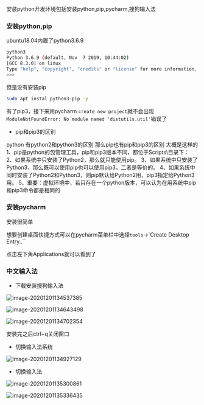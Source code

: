 安装python开发环境包括安装python,pip,pycharm,搜狗输入法

### 安装python,pip

ubuntu18.04内置了python3.6.9

```bash
python3
Python 3.6.9 (default, Nov  7 2019, 10:44:02) 
[GCC 8.3.0] on linux
Type "help", "copyright", "credits" or "license" for more information.
>>> 
```

但是没有安装pip

```bash
sudo apt instal python3-pip -y
```

有了pip3，接下来用pycharm `create new project`就不会出现`ModuleNotFoundError: No module named 'distutils.util'`错误了

- pip和pip3的区别

python 有python2和python3的区别
那么pip也有pip和pip3的区别
大概是这样的
1、pip是python的包管理工具，pip和pip3版本不同，都位于Scripts\目录下：
2、如果系统中只安装了Python2，那么就只能使用pip。
3、如果系统中只安装了Python3，那么既可以使用pip也可以使用pip3，二者是等价的。
4、如果系统中同时安装了Python2和Python3，则pip默认给Python2用，pip3指定给Python3用。
5、重要：虚拟环境中，若只存在一个python版本，可以认为在用系统中pip和pip3命令都是相同的

### 安装pycharm

安装很简单

想要创建桌面快捷方式可以在pycharm菜单栏中选择`tools`->`Create Desktop Entry..``

点击左下角Applications就可以看到了
<!--more-->
### 中文输入法

- 下载安装搜狗输入法

![image-20201201134537385](https://i.loli.net/2020/12/17/t3LVfFsvo5JORie.png)

![image-20201201134643498](https://i.loli.net/2020/12/01/RojFc865LHnB9MN.png)

![image-20201201134702354](https://i.loli.net/2020/12/01/KehZYaRO4DCUN52.png)

安装完之后ctrl+q关闭窗口

- 切换输入法系统

![image-20201201134927129](https://i.loli.net/2020/12/01/LhXDsCiv7YEBN9g.png)

- 切换输入法

![image-20201201135300861](https://i.loli.net/2020/12/01/fEpuNib486jXtcY.png)

![image-20201201135336435](https://i.loli.net/2020/12/01/ktY4OAM7LyniDJQ.png)